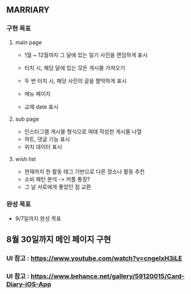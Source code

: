 ## MARRIARY

### 구현 목표 ###

1. main page
   - 1월 ~ 12월까지 그 달에 있는 일기 사진을 랜덤하게 표시
   - 터치 시, 해당 달에 있는 모든 게시물 가져오기
   - 두 번 터치 시, 해당 사진의 글을 짤막하게 표시
  
   - 메뉴 페이지
   - 교제 date 표시

2. sub page
   - 인스타그램 게시물 형식으로 여태 작성한 게시물 나열
   - 하트, 댓글 기능 표시
   - 위치 데이터 표시

3. wish list
   - 현재까지 한 활동 태그 기반으로 다른 장소나 활동 추천
   - 소비 패턴 분석 -> 커플 통장?
   - 그 날 서로에게 좋았던 점 교환 

### 완성 목표 ###

- 9/7일까지 완성 목표


## 8월 30일까지 메인 페이지 구현 ###

### UI 참고 : https://www.youtube.com/watch?v=cngeIxH3iLE
### UI 참고 : https://www.behance.net/gallery/59120015/Card-Diary-iOS-App
